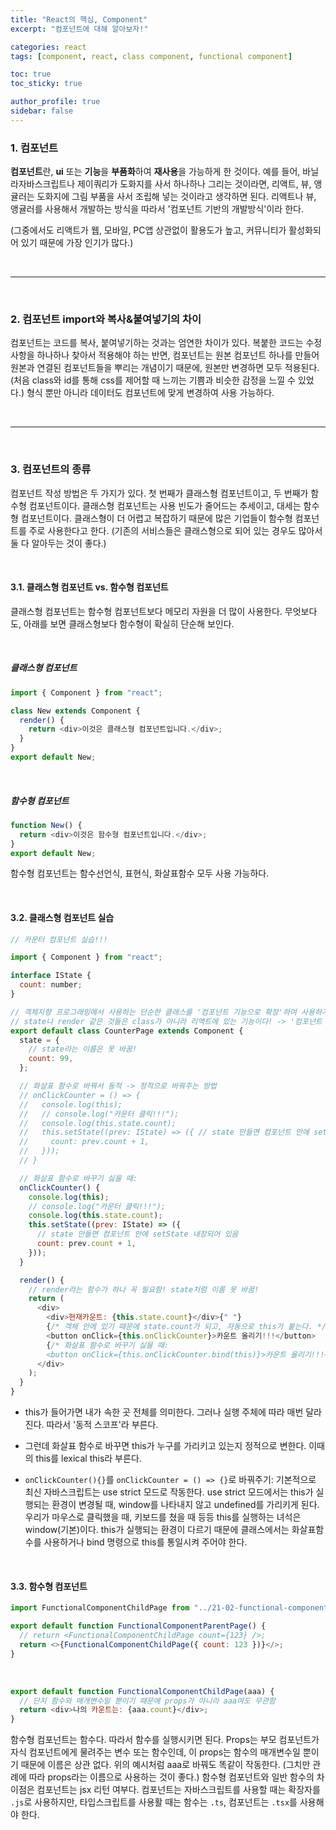 ```yaml
---
title: "React의 핵심, Component"
excerpt: "컴포넌트에 대해 알아보자!"

categories: react
tags: [component, react, class component, functional component]

toc: true
toc_sticky: true

author_profile: true
sidebar: false
---
```


### 1. 컴포넌트

**컴포넌트**란, **ui** 또는 **기능**을 **부품화**하여 **재사용**을 가능하게 한 것이다. 예를 들어, 바닐라자바스크립트나 제이쿼리가 도화지를 사서 하나하나 그리는 것이라면, 리액트, 뷰, 앵귤러는 도화지에 그림 부품을 사서 조립해 넣는 것이라고 생각하면 된다. 리액트나 뷰, 앵귤러를 사용해서 개발하는 방식을 따라서 '컴포넌트 기반의 개발방식'이라 한다.

(그중에서도 리액트가 웹, 모바일, PC앱 상관없이 활용도가 높고, 커뮤니티가 활성화되어 있기 때문에 가장 인기가 많다.)

<br>

---

<br>

### 2. 컴포넌트 import와 복사&붙여넣기의 차이

컴포넌트는 코드를 복사, 붙여넣기하는 것과는 엄연한 차이가 있다. 복붙한 코드는 수정사항을 하나하나 찾아서 적용해야 하는 반면, 컴포넌트는 원본 컴포넌트 하나를 만들어 원본과 연결된 컴포넌트들을 뿌리는 개념이기 때문에, 원본만 변경하면 모두 적용된다. (처음 class와 id를 통해 css를 제어할 때 느끼는 기쁨과 비슷한 감정을 느낄 수 있었다.) 형식 뿐만 아니라 데이터도 컴포넌트에 맞게 변경하여 사용 가능하다.

<br>

---

<br>

### 3. 컴포넌트의 종류

컴포넌트 작성 방법은 두 가지가 있다. 첫 번째가 클래스형 컴포넌트이고, 두 번째가 함수형 컴포넌트이다. 클래스형 컴포넌트는 사용 빈도가 줄어드는 추세이고, 대세는 함수형 컴포넌트이다. 클래스형이 더 어렵고 복잡하기 때문에 많은 기업들이 함수형 컴포넌트를 주로 사용한다고 한다. (기존의 서비스들은 클래스형으로 되어 있는 경우도 많아서 둘 다 알아두는 것이 좋다.)

<br>

#### 3.1. 클래스형 컴포넌트 vs. 함수형 컴포넌트

클래스형 컴포넌트는 함수형 컴포넌트보다 메모리 자원을 더 많이 사용한다. 무엇보다도, 아래를 보면 클래스형보다 함수형이 확실히 단순해 보인다.

<br>

##### 클래스형 컴포넌트

```javascript
import { Component } from "react";

class New extends Component {
  render() {
    return <div>이것은 클래스형 컴포넌트입니다.</div>;
  }
}
export default New;
```

<br>

##### 함수형 컴포넌트

```javascript
function New() {
  return <div>이것은 함수형 컴포넌트입니다.</div>;
}
export default New;
```

함수형 컴포넌트는 함수선언식, 표현식, 화살표함수 모두 사용 가능하다.

<br>

#### 3.2. 클래스형 컴포넌트 실습

```js
// 카운터 컴포넌트 실습!!!

import { Component } from "react";

interface IState {
  count: number;
}

// 객체지향 프로그래밍에서 사용하는 단순한 클래스를 '컴포넌트 기능으로 확장'하여 사용하기:
// state나 render 같은 것들은 class가 아니라 리액트에 있는 기능이다! -> '컴포넌트 기능을 가진' 클래스가 됨
export default class CounterPage extends Component {
  state = {
    // state라는 이름은 못 바꿈!
    count: 99,
  };

  // 화살표 함수로 바꿔서 동적 -> 정적으로 바꿔주는 방법
  // onClickCounter = () => {
  //   console.log(this);
  //   // console.log("카운터 클릭!!!");
  //   console.log(this.state.count);
  //   this.setState((prev: IState) => ({ // state 만들면 컴포넌트 안에 setState 내장되어 있음
  //     count: prev.count + 1,
  //   }));
  // }

  // 화살표 함수로 바꾸기 싫을 때:
  onClickCounter() {
    console.log(this);
    // console.log("카운터 클릭!!!");
    console.log(this.state.count);
    this.setState((prev: IState) => ({
      // state 만들면 컴포넌트 안에 setState 내장되어 있음
      count: prev.count + 1,
    }));
  }

  render() {
    // render라는 함수가 하나 꼭 필요함! state처럼 이름 못 바꿈!
    return (
      <div>
        <div>현재카운트: {this.state.count}</div>{" "}
        {/* 객체 안에 있기 때문에 state.count가 되고, 자동으로 this가 붙는다. */}
        <button onClick={this.onClickCounter}>카운트 올리기!!!</button>
        {/* 화살표 함수로 바꾸기 싫을 때:
        <button onClick={this.onClickCounter.bind(this)}>카운트 올리기!!!</button>  */}
      </div>
    );
  }
}
```

- this가 들어가면 내가 속한 곳 전체를 의미한다. 그러나 실행 주체에 따라 매번 달라진다. 따라서 '동적 스코프'라 부른다.

- 그런데 화살표 함수로 바꾸면 this가 누구를 가리키고 있는지 정적으로 변한다. 이때의 this를 lexical this라 부른다.

- `onClickCounter(){}`를 `onClickCounter = () => {}`로 바꿔주기: 기본적으로 최신 자바스크립트는 use strict 모드로 작동한다. use strict 모드에서는 this가 실행되는 환경이 변경될 때, window를 나타내지 않고 undefined를 가리키게 된다. 우리가 마우스로 클릭했을 때, 키보드를 쳤을 때 등등 this를 실행하는 녀석은 window(기본)이다. this가 실행되는 환경이 다르기 때문에 클래스에서는 화살표함수를 사용하거나 bind 명령으로 this를 통일시켜 주어야 한다.

<br>

#### 3.3. 함수형 컴포넌트

```js
import FunctionalComponentChildPage from "../21-02-functional-component-child";

export default function FunctionalComponentParentPage() {
  // return <FunctionalComponentChildPage count={123} />;
  return <>{FunctionalComponentChildPage({ count: 123 })}</>;
}
```

<br>

```js
export default function FunctionalComponentChildPage(aaa) {
  // 단지 함수와 매개변수일 뿐이기 때문에 props가 아니라 aaa여도 무관함
  return <div>나의 카운트는: {aaa.count}</div>;
}
```

함수형 컴포넌트는 함수다. 따라서 함수를 실행시키면 된다. Props는 부모 컴포넌트가 자식 컴포넌트에게 물려주는 변수 또는 함수인데, 이 props는 함수의 매개변수일 뿐이기 때문에 이름은 상관 없다. 위의 예시처럼 aaa로 바꿔도 똑같이 작동한다. (그치만 관례에 따라 props라는 이름으로 사용하는 것이 좋다.) 함수형 컴포넌트와 일반 함수의 차이점은 컴포넌트는 jsx 리턴 여부다. 컴포넌트는 자바스크립트를 사용할 때는 확장자를 `.js`로 사용하지만, 타입스크립트를 사용활 때는 함수는 `.ts`, 컴포넌트는 `.tsx`를 사용해야 한다.
